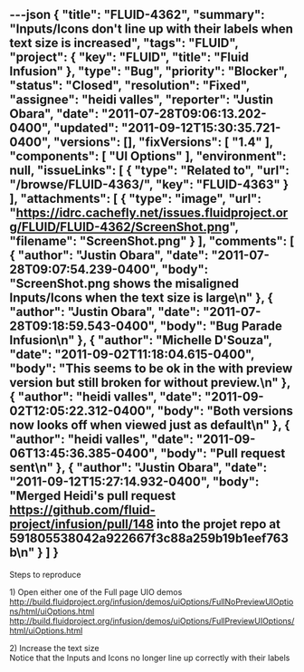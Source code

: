 ---json
{
  "title": "FLUID-4362",
  "summary": "Inputs/Icons don't line up with their labels when text size is increased",
  "tags": "FLUID",
  "project": {
    "key": "FLUID",
    "title": "Fluid Infusion"
  },
  "type": "Bug",
  "priority": "Blocker",
  "status": "Closed",
  "resolution": "Fixed",
  "assignee": "heidi valles",
  "reporter": "Justin Obara",
  "date": "2011-07-28T09:06:13.202-0400",
  "updated": "2011-09-12T15:30:35.721-0400",
  "versions": [],
  "fixVersions": [
    "1.4"
  ],
  "components": [
    "UI Options"
  ],
  "environment": null,
  "issueLinks": [
    {
      "type": "Related to",
      "url": "/browse/FLUID-4363/",
      "key": "FLUID-4363"
    }
  ],
  "attachments": [
    {
      "type": "image",
      "url": "https://idrc.cachefly.net/issues.fluidproject.org/FLUID/FLUID-4362/ScreenShot.png",
      "filename": "ScreenShot.png"
    }
  ],
  "comments": [
    {
      "author": "Justin Obara",
      "date": "2011-07-28T09:07:54.239-0400",
      "body": "ScreenShot.png shows the misaligned Inputs/Icons when the text size is large\n"
    },
    {
      "author": "Justin Obara",
      "date": "2011-07-28T09:18:59.543-0400",
      "body": "Bug Parade Infusion\n"
    },
    {
      "author": "Michelle D'Souza",
      "date": "2011-09-02T11:18:04.615-0400",
      "body": "This seems to be ok in the with preview version but still broken for without preview.\n"
    },
    {
      "author": "heidi valles",
      "date": "2011-09-02T12:05:22.312-0400",
      "body": "Both versions now looks off when viewed just as default\n"
    },
    {
      "author": "heidi valles",
      "date": "2011-09-06T13:45:36.385-0400",
      "body": "Pull request sent\n"
    },
    {
      "author": "Justin Obara",
      "date": "2011-09-12T15:27:14.932-0400",
      "body": "Merged Heidi's pull request <https://github.com/fluid-project/infusion/pull/148> into the projet repo at 591805538042a922667f3c88a259b19b1eef763b\n"
    }
  ]
}
---
Steps to reproduce

1\) Open either one of the Full page UIO demos\
<http://build.fluidproject.org/infusion/demos/uiOptions/FullNoPreviewUIOptions/html/uiOptions.html>\
<http://build.fluidproject.org/infusion/demos/uiOptions/FullPreviewUIOptions/html/uiOptions.html>

2\) Increase the text size\
Notice that the Inputs and Icons no longer line up correctly with their labels

        